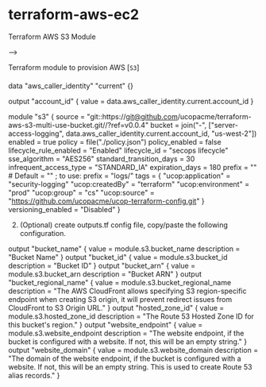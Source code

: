 # terraform-aws-ec2
Terraform AWS S3 Module


-->

Terraform module to provision AWS [`S3`]



####

data "aws_caller_identity" "current" {}

output "account_id" {
  value = data.aws_caller_identity.current.account_id
}

module "s3" {
  source                   = "git::https://git@github.com/ucopacme/terraform-aws-s3-multi-use-bucket.git//?ref=v0.0.4"
  bucket                   = join("-", ["server-access-logging", data.aws_caller_identity.current.account_id, "us-west-2"])
  enabled                  = true
  policy                   = file("./policy.json")
  policy_enabled           = false
  lifecycle_rule_enabled   = "Enabled"
  lifecycle_id             = "secops lifecycle"
  sse_algorithm            = "AES256"
  standard_transition_days = 30
  infrequent_access_type   = "STANDARD_IA"
  expiration_days          = 180
  prefix                   = "" # Default = "" ; to use:  prefix = "logs/"
  tags = {
    "ucop:application" = "security-logging"
    "ucop:createdBy"   = "terraform"
    "ucop:environment" = "prod"
    "ucop:group"       = "cs"
    "ucop:source"      = "https://github.com/ucopacme/ucop-terraform-config.git"
  }
  versioning_enabled = "Disabled"
}


2. (Optional) create outputs.tf config file, copy/paste the following configuration.

output "bucket_name" {
  value       = module.s3.bucket_name
  description = "Bucket Name"
}
output "bucket_id" {
  value       = module.s3.bucket_id
  description = "Bucket ID"
}
output "bucket_arn" {
  value       = module.s3.bucket_arn
  description = "Bucket ARN"
}
output "bucket_regional_name" {
  value       = module.s3.bucket_regional_name
  description = "The AWS CloudFront allows specifying S3 region-specific endpoint when creating S3 origin, it will prevent redirect issues from CloudFront to S3 Origin URL."
}
output "hosted_zone_id" {
  value       = module.s3.hosted_zone_id
  description = "The Route 53 Hosted Zone ID for this bucket's region."
}
output "website_endpoint" {
  value       = module.s3.website_endpoint
  description = "The website endpoint, if the bucket is configured with a website. If not, this will be an empty string."
}
output "website_domain" {
  value       = module.s3.website_domain
  description = "The domain of the website endpoint, if the bucket is configured with a website. If not, this will be an empty string. This is used to create Route 53 alias records."
}

